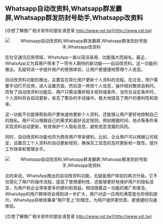 ## **Whatsapp自动改资料,Whatsapp群发霸屏,Whatsapp群发防封号助手,Whatsapp改资料**

[😍想了解推广相关软件的朋友请登录 http://www.vst.tw](http://www.vst.tw)

 <center><img src="https://vst.tw/MP4/tuiguang/png/6.png" alt="Whatsapp自动改资料,Whatsapp群发霸屏,Whatsapp群发防封号助手,Whatsapp改资料"></center>

在社交通讯应用领域，WhatsApp一直以简洁易用、功能强大而闻名。最近，WhatsApp又为其用户带来了一项令人期待的新功能——自动改资料。这一功能的推出，无疑将进一步提升用户的使用体验，让用户更便捷地管理个人信息。

自动改资料功能的推出，主要旨在简化用户更新个人资料的流程。在过去，用户需要手动打开应用，进入设置页面，然后逐一修改个人信息，操作相对繁琐且耗时。而有了自动改资料功能后，用户只需设置好相关规则或条件，当符合设定条件时，个人资料将会自动更新，省去了繁杂的手动操作，极大地提高了用户的便利性和效率。

这一功能不仅能够帮助用户更快速地更新个人资料，还能够让用户更好地控制自己的隐私。用户可以根据自己的需求和喜好设定规则，例如根据时间、地点等条件来实现资料自动更新，有效保护个人隐私信息，避免信息泄露的风险。

同时，自动改资料功能也将为商务用户带来便利。比如，企业用户可以根据公司规定，设置员工个人资料的自动更新规则，确保员工信息的及时更新和一致性，提升工作效率和管理水平。

 <center><img src="https://vst.tw/MP4/tuiguang/png/3.png" alt="Whatsapp自动改资料,Whatsapp群发霸屏,Whatsapp群发防封号助手,Whatsapp改资料"></center>

总的来说，WhatsApp推出的自动改资料功能，无疑是用户体验的再次升级。它不仅简化了用户的操作流程，提高了使用便利性，还能够更好地保护用户的隐私信息，为用户和企业带来更多的便利和效益。相信随着这一功能的推广和普及，WhatsApp的用户群体将会得到进一步扩大，用户对这一应用的满意度也将得到提升。WhatsApp将继续秉承“用户至上”的理念，为用户提供更优质、更便捷的沟通体验。

[😍想了解推广相关软件的朋友请登录 http://www.vst.tw](http://www.vst.tw)



